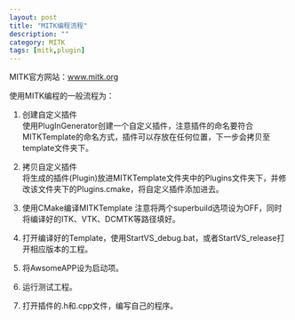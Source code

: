 ```yaml
---
layout: post
title: "MITK编程流程"
description: ""
category: MITK
tags: [mitk,plugin]
---
```


MITK官方网站：www.mitk.org

使用MITK编程的一般流程为：




1. 创建自定义插件  
   使用PlugInGenerator创建一个自定义插件，注意插件的命名要符合MITKTemplate的命名方式，插件可以存放在任何位置，下一步会拷贝至template文件夹下。

2. 拷贝自定义插件  
   将生成的插件(Plugin)放进MITKTemplate文件夹中的Plugins文件夹下，并修改该文件夹下的Plugins.cmake，将自定义插件添加进去。

3. 使用CMake编译MITKTemplate
   注意将两个superbuild选项设为OFF，同时将编译好的ITK、VTK、DCMTK等路径填好。

4. 打开编译好的Template，使用StartVS_debug.bat，或者StartVS_release打开相应版本的工程。

5. 将AwsomeAPP设为启动项。

6. 运行测试工程。

7. 打开插件的.h和.cpp文件，编写自己的程序。